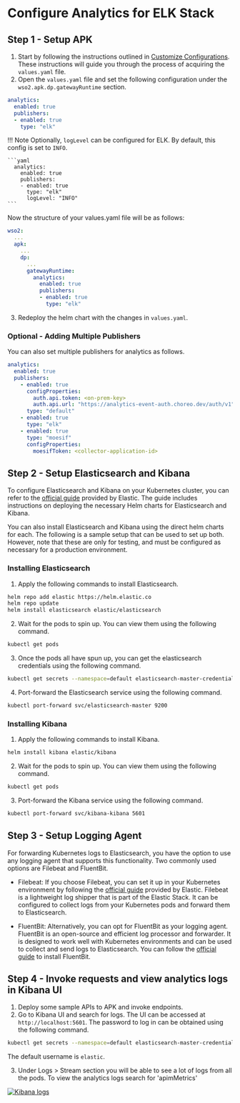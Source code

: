 # Configure Analytics for ELK Stack

## Step 1 - Setup APK

1. Start by following the instructions outlined in [Customize Configurations](../Customize-Configurations.md). These instructions will guide you through the process of acquiring the `values.yaml` file.
2. Open the `values.yaml` file and set the following configuration under the `wso2.apk.dp.gatewayRuntime` section.

```yaml
analytics:
  enabled: true
  publishers:
  - enabled: true
    type: "elk"
```

!!! Note
    Optionally, `logLevel` can be configured for ELK. By default, this config is set to `INFO`.

    ```yaml
      analytics:
        enabled: true
        publishers:
        - enabled: true
          type: "elk"
          logLevel: "INFO"
    ```

Now the structure of your values.yaml file will be as follows:

```yaml
wso2:
  ...
  apk:
    ...
    dp:
      ...
      gatewayRuntime:
        analytics:
          enabled: true
          publishers:
          - enabled: true
            type: "elk"
```

3. Redeploy the helm chart with the changes in `values.yaml`.

### Optional - Adding Multiple Publishers

You can also set multiple publishers for analytics as follows.
```yaml
analytics:
  enabled: true
  publishers:
    - enabled: true
      configProperties:
        auth.api.token: <on-prem-key>
        auth.api.url: "https://analytics-event-auth.choreo.dev/auth/v1"
      type: "default"
    - enabled: true
      type: "elk"
    - enabled: true
      type: "moesif"
      configProperties:
        moesifToken: <collector-application-id>
```


## Step 2 - Setup Elasticsearch and Kibana

To configure Elasticsearch and Kibana on your Kubernetes cluster, you can refer to the [official guide](https://www.elastic.co/guide/en/cloud-on-k8s/current/k8s-stack-helm-chart.html) provided by Elastic. The guide includes instructions on deploying the necessary Helm charts for Elasticsearch and Kibana.

You can also install Elasticsearch and Kibana using the direct helm charts for each. The following is a sample setup that can be used to set up both. However, note that these are only for testing, and must be configured as necessary for a production environment.

### Installing Elasticsearch

1. Apply the following commands to install Elasticsearch.

```bash
helm repo add elastic https://helm.elastic.co
helm repo update
helm install elasticsearch elastic/elasticsearch
```
2. Wait for the pods to spin up. You can view them using the following command.
```bash
kubectl get pods
```
3. Once the pods all have spun up, you can get the elasticsearch credentials using the following command.
```bash
kubectl get secrets --namespace=default elasticsearch-master-credentials -ojsonpath='{.data.password}' | base64 -d
```
4. Port-forward the Elasticsearch service using the following command.
```bash
kubectl port-forward svc/elasticsearch-master 9200
```

### Installing Kibana

1. Apply the following commands to install Kibana.

```bash
helm install kibana elastic/kibana 
```
2. Wait for the pods to spin up. You can view them using the following command.
```bash
kubectl get pods
```
3. Port-forward the Kibana service using the following command.
```bash
kubectl port-forward svc/kibana-kibana 5601
```

## Step 3 - Setup Logging Agent 

For forwarding Kubernetes logs to Elasticsearch, you have the option to use any logging agent that supports this functionality. Two commonly used options are Filebeat and FluentBit.

   - Filebeat: If you choose Filebeat, you can set it up in your Kubernetes environment by following the [official guide](https://www.elastic.co/guide/en/beats/filebeat/current/running-on-kubernetes.html) provided by Elastic. Filebeat is a lightweight log shipper that is part of the Elastic Stack. It can be configured to collect logs from your Kubernetes pods and forward them to Elasticsearch.

   - FluentBit: Alternatively, you can opt for FluentBit as your logging agent. FluentBit is an open-source and efficient log processor and forwarder. It is designed to work well with Kubernetes environments and can be used to collect and send logs to Elasticsearch. You can follow the [official guide](https://docs.fluentbit.io/manual/installation/kubernetes) to install FluentBit.


## Step 4 - Invoke requests and view analytics logs in Kibana UI

1. Deploy some sample APIs to APK and invoke endpoints.
2. Go to Kibana UI and search for logs. The UI can be accessed at `http://localhost:5601`. The password to log in can be obtained using the following command.
```bash
kubectl get secrets --namespace=default elasticsearch-master-credentials -ojsonpath='{.data.password}' | base64 -d
```
The default username is `elastic`.

3. Under Logs > Stream section you will be able to see a lot of logs from all the pods. To view the analytics logs search for 'apimMetrics'

[![Kibana logs](../../assets/img/analytics/kibana-logs-view.png)](../../assets/img/analytics/kibana-logs-view.png)

